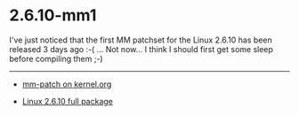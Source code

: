 # 2.6.10-mm1

I've just noticed that the first MM patchset for the Linux 2.6.10 has been released 3 days ago :-( ... Not now... I think I should first get some sleep before compiling them ;-)

-------------------------------

* <a href="http://kernel.org/pub/linux/kernel/people/akpm/patches/2.6/2.6.10/2.6.10-mm1/2.6.10-mm1.bz2">mm-patch on kernel.org</a>

* <a href="http://kernel.org/pub/linux/kernel/v2.6/linux-2.6.10.tar.bz2">Linux 2.6.10 full package</a>